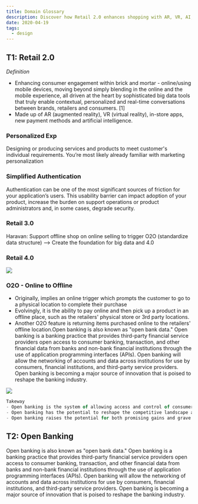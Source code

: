 ```yaml
---
title: Domain Glossary
description: Discover how Retail 2.0 enhances shopping with AR, VR, AI, and personalized experiences, while open banking uses APIs to securely share financial data and transform the banking industry.
date: 2020-04-19
tags:
  - design
---
```


## T1: Retail 2.0

_Definition_

- Enhancing consumer engagement within brick and mortar - online/using mobile devices, moving beyond simply blending in the online and the mobile experience, all driven at the heart by sophisticated big data tools that truly enable contextual, personalized and real-time conversations between brands, retailers and consumers. [1]
- Made up of AR (augmented reality), VR (virtual reality), in-store apps, new payment methods and artificial intelligence.

### Personalized Exp

Designing or producing services and products to meet customer's individual requirements. You’re most likely already familiar with marketing personalization

### Simplified Authentication

Authentication can be one of the most significant sources of friction for your application’s users. This usability barrier can impact adoption of your product, increase the burden on support operations or product administrators and, in some cases, degrade security.

### Retail 3.0

Haravan: Support offline shop on online selling to trigger O2O (standardize data structure) ––> Create the foundation for big data and 4.0

### Retail 4.0

![](assets/domain-glossary_9c8390ea196dd16d4d3dd5a56311ba94_md5.webp)

### O2O - Online to Offline

- Originally, implies an online trigger which prompts the customer to go to a physical location to complete their purchase
- Evolvingly, it is the ability to pay online and then pick up a product in an offline place, such as the retailers' physical store or 3rd party locations.
- Another O2O feature is returning items purchased online to the retailers' offline location.Open banking is also known as "open bank data." Open banking is a banking practice that provides third-party financial service providers open access to consumer banking, transaction, and other financial data from banks and non-bank financial institutions through the use of application programming interfaces (APIs). Open banking will allow the networking of accounts and data across institutions for use by consumers, financial institutions, and third-party service providers. Open banking is becoming a major source of innovation that is poised to reshape the banking industry.

![](assets/domain-glossary_4bc9024bc646f7b46a1675cd62ff9350_md5.webp)

```javascript
Takeway
- Open banking is the system of allowing access and control of consumer banking and financial accounts through third-party applications.
- Open banking has the potential to reshape the competitive landscape and consumer experience of the banking industry.
- Open banking raises the potential for both promising gains and grave risks to consumers as more of their data is shared more widely.
```

## T2: Open Banking

Open banking is also known as "open bank data." Open banking is a banking practice that provides third-party financial service providers open access to consumer banking, transaction, and other financial data from banks and non-bank financial institutions through the use of application programming interfaces (APIs). Open banking will allow the networking of accounts and data across institutions for use by consumers, financial institutions, and third-party service providers.
Open banking is becoming a major source of innovation that is poised to reshape the banking industry.

